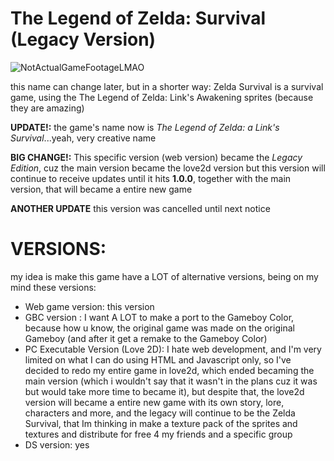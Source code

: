 # The Legend of Zelda: Survival (Legacy Version)
![NotActualGameFootageLMAO](assets/titlescreen.png)

this name can change later, but in a shorter way:
Zelda Survival is a survival game, using the The Legend of Zelda: Link's Awakening sprites (because they are amazing)

**UPDATE!:** the game's name now is *The Legend of Zelda: a Link's Survival*...yeah, very creative name

**BIG CHANGE!:** This specific version (web version) became the *Legacy Edition*, cuz the main version became the love2d version
but this version will continue to receive updates until it hits **1.0.0**, together with the main version, that will became a entire new game

**ANOTHER UPDATE** this version was cancelled until next notice

# VERSIONS:

my idea is make this game have a LOT of alternative versions, being on my mind these versions:

- Web game version: this version
- GBC version : I want A LOT to make a port to the Gameboy Color, because how u know, the original game was made on the original Gameboy (and after it get a remake to the Gameboy Color)
- PC Executable Version (Love 2D): I hate web development, and I'm very limited on what I can do using HTML and Javascript only, so I've decided to redo my entire game in love2d, which ended becaming the main version (which i wouldn't say that it wasn't in the plans cuz it was but would take more time to became it), but despite that, the love2d version will became a entire new game with its own story, lore, characters and more, and the legacy will continue to be the Zelda Survival, that Im thinking in make a texture pack of the sprites and textures and distribute for free 4 my friends and a specific group
- DS version: yes
